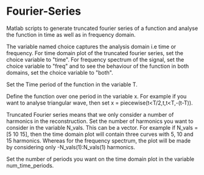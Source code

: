 # Fourier-Series
Matlab scripts to generate truncated fourier series of a function and analyse the function in time as well as in frequency domain. 

The variable named choice captures the analysis domain i.e time or frequency. For time domain plot of the truncated fourier series, set the choice variable to "time". For frequency spectrum of the signal, set the choice variable to "freq" and to see the behaviour of the function in both domains, set the choice variable to "both".

Set the Time period of the function in the variable T.

Define the function over one period in the variable x. For example if you want to analyse triangular wave, then set x = piecewise(t<T/2,t,t<T,-(t-T)).

Truncated Fourier series means that we only consider a number of harmonics in the reconstruction. Set the number of harmonics you want to consider in the variable N_vals. This can be a vector. For example if N_vals = [5 10 15], then the time domain plot will contain three curves with 5, 10 and 15 harmonics. Whereas for the frequency spectrum, the plot will be made by considering only -N_vals(1):N_vals(1) harmonics. 

Set the number of periods you want on the time domain plot in the variable num_time_periods.


